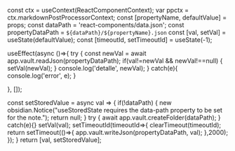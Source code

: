 const ctx = useContext(ReactComponentContext);
var ppctx = ctx.markdownPostProcessorContext;
const [propertyName, defaultValue] = props;
const dataPath = 'react-components/data.json';
const propertyDataPath = `${dataPath}/${propertyName}.json`
const [val, setVal] = useState(defaultValue);
const [timeoutId, setTimeoutId] = useState(-1);

useEffect(async ()=>{
	try {
		const newVal = await app.vault.readJson(propertyDataPath);
		if(val!=newVal && newVal!==null) {
			setVal(newVal);
		}
    console.log('detalle', newVal);
	} catch(e){
    console.log('error', e);
  }
	
}, []);

const setStoredValue = async val => {
	if(!dataPath) {
		new obsidian.Notice("useStoredState requires the data-path property to be set for the note.");
		return null;
	}
	try {
		await app.vault.createFolder(dataPath);
	} catch(e){}
	setVal(val);
	setTimeoutId(timeoutId=>{
	    clearTimeout(timeoutId);
            return setTimeout(()=>{
		app.vault.writeJson(propertyDataPath, val);
	    },2000);
        });
}
return [val, setStoredValue];
